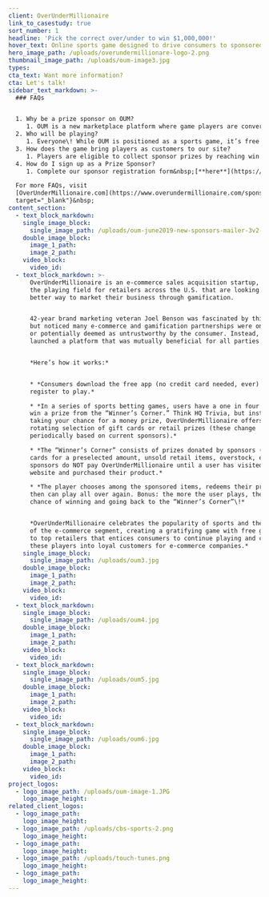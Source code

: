 ```yaml
---
client: OverUnderMillionaire
link_to_casestudy: true
sort_number: 1
headline: 'Pick the correct over/under to win $1,000,000!'
hover_text: Online sports game designed to drive consumers to sponsored products.
hero_image_path: /uploads/overundermillionare-logo-2.png
thumbnail_image_path: /uploads/oum-image3.jpg
types:
cta_text: Want more information?
cta: Let's talk!
sidebar_text_markdown: >-
  ### FAQs


  1. Why be a prize sponsor on OUM?
     1. OUM is a new marketplace platform where game players are converted into customers on E-commerce sites through prize redemption. No gimmicks, no hidden fees, just a game that brings customers to sponsor sites.
  2. Who will be playing?
     1. Everyone\! While OUM is positioned as a sports game, it’s free and easy to play with a chance to win a variety of prizes including the $1,000,000 Grand Prize. Based on preliminary research, we expect over one million daily players comprised of 70% men and 30% women, 18+ years of age.
  3. How does the game bring players as customers to our site?
     1. Players are eligible to collect sponsor prizes by reaching win streak levels along the way towards the $1,000,000 Grand Prize. Prizes are listed by category with description and links to sponsor’s website. Winning players selecting your prize are linked to your site for redemption.
  4. How do I sign up as a Prize Sponsor?
     1. Complete our sponsor registration form&nbsp;[**here**](https://www.overundermillionaire.com/sponsor/index.html#become-a-sponsor){: target="_blank"}.You’ll receive emailed instructions along with a dashboard log-in to submit your prize offer.

  For more FAQs, visit
  [OverUnderMillionaire.com](https://www.overundermillionaire.com/sponsor/index.html){:
  target="_blank"}&nbsp;
content_section:
  - text_block_markdown:
    single_image_block:
      single_image_path: /uploads/oum-june2019-new-sponsors-mailer-3v2-linkedin-thumb.jpg
    double_image_block:
      image_1_path:
      image_2_path:
    video_block:
      video_id:
  - text_block_markdown: >-
      OverUnderMillionaire is an e-commerce sales acquisition startup, leveling
      the playing field for retailers across the U.S. that are looking for a
      better way to market their business through gamification.


      42-year brand marketing veteran Joel Benson was fascinated by this concept
      but noticed many e-commerce and gamification partnerships were one-sided
      or potentially deemed as untrustworthy by the consumer. Instead, he
      launched a platform that was mutually beneficial for all parties.


      *Here’s how it works:*


      * *Consumers download the free app (no credit card needed, ever) and
      register to play.*

      * *In a series of sports betting games, users have a one in four chance to
      win a prize from the “Winner’s Corner.” Think HQ Trivia, but instead of
      taking your chance for a money prize, OverUnderMillionaire offers a
      rotating selection of gift cards or retail prizes (these change
      periodically based on current sponsors).*

      * *The “Winner’s Corner” consists of prizes donated by sponsors (gift
      cards for a preselected amount, unsold retail items, overstock, etc.).The
      sponsors do NOT pay OverUnderMillionaire until a user has visited their
      website and purchased their product.*

      * *The player chooses among the sponsored items, redeems their prize, and
      then can play all over again. Bonus: the more the user plays, the higher
      chance of winning and going back to the “Winner’s Corner”\!*


      *OverUnderMillionaire celebrates the popularity of sports and the growth
      of the e-commerce segment, creating a gratifying game with free gift cards
      to top retailers that entices consumers to continue playing and converting
      these players into loyal customers for e-commerce companies.*
    single_image_block:
      single_image_path: /uploads/oum3.jpg
    double_image_block:
      image_1_path:
      image_2_path:
    video_block:
      video_id:
  - text_block_markdown:
    single_image_block:
      single_image_path: /uploads/oum4.jpg
    double_image_block:
      image_1_path:
      image_2_path:
    video_block:
      video_id:
  - text_block_markdown:
    single_image_block:
      single_image_path: /uploads/oum5.jpg
    double_image_block:
      image_1_path:
      image_2_path:
    video_block:
      video_id:
  - text_block_markdown:
    single_image_block:
      single_image_path: /uploads/oum6.jpg
    double_image_block:
      image_1_path:
      image_2_path:
    video_block:
      video_id:
project_logos:
  - logo_image_path: /uploads/oum-image-1.JPG
    logo_image_height:
related_client_logos:
  - logo_image_path:
    logo_image_height:
  - logo_image_path: /uploads/cbs-sports-2.png
    logo_image_height:
  - logo_image_path:
    logo_image_height:
  - logo_image_path: /uploads/touch-tunes.png
    logo_image_height:
  - logo_image_path:
    logo_image_height:
---
```

